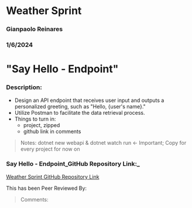 # Weather Sprint

### Gianpaolo Reinares
### 1/6/2024
# "Say Hello - Endpoint"
### Description: 
- Design an API endpoint that receives user input and outputs a personalized greeting, such as "Hello, {user's name}."
- Utilize Postman to facilitate the data retrieval process.
- Things to turn in:
    * project, zipped
    * github link in comments

> Notes: dotnet new webapi & dotnet watch run <- Important; Copy for every project for now on

### Say Hello - Endpoint_GitHub Repository Link:_
[Weather Sprint GitHub Repository Link](https://github.com/MandoxaElemental/Say-Hello-Endpoint.git)

This has been Peer Reviewed By: 
> Comments: 
